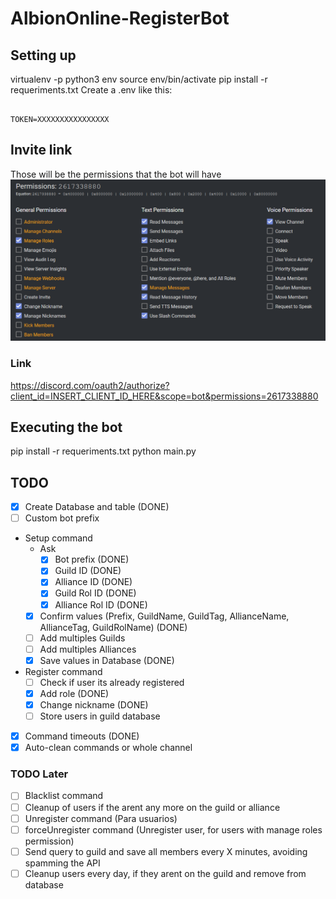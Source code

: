 # AlbionOnline-RegisterBot

## Setting up

virtualenv -p python3 env
source env/bin/activate
pip install -r requeriments.txt
Create a .env like this:

```env

TOKEN=XXXXXXXXXXXXXXXX

```

## Invite link

Those will be the permissions that the bot will have
![Permissions](./images/permissions_link.png)

### Link

<https://discord.com/oauth2/authorize?client_id=INSERT_CLIENT_ID_HERE&scope=bot&permissions=2617338880>

## Executing the bot

pip install -r requeriments.txt
python main.py

## TODO

- [X] Create Database and table (DONE)
- [ ] Custom bot prefix
- Setup command
  - Ask
    - [X] Bot prefix (DONE)
    - [X] Guild ID (DONE)
    - [X] Alliance ID (DONE)
    - [X] Guild Rol ID (DONE)
    - [X] Alliance Rol ID (DONE)
  - [X] Confirm values (Prefix, GuildName, GuildTag, AllianceName, AllianceTag, GuildRolName) (DONE)
  - [ ] Add multiples Guilds
  - [ ] Add multiples Alliances
  - [X] Save values in Database (DONE)
- Register command
  - [ ] Check if user its already registered
  - [X] Add role (DONE)
  - [X] Change nickname (DONE)
  - [ ] Store users in guild database
- [X] Command timeouts (DONE)
- [X] Auto-clean commands or whole channel

### TODO Later

- [ ] Blacklist command
- [ ] Cleanup of users if the arent any more on the guild or alliance
- [ ] Unregister command (Para usuarios)
- [ ] forceUnregister command (Unregister user, for users with manage roles permission)
- [ ] Send query to guild and save all members every X minutes, avoiding spamming the API
- [ ] Cleanup users every day, if they arent on the guild and remove from database
